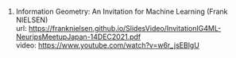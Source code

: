 1. Information Geometry: An Invitation for Machine Learning (Frank NIELSEN) <br> 
   url: https://franknielsen.github.io/SlidesVideo/InvitationIG4ML-NeuripsMeetupJapan-14DEC2021.pdf <br>
   video: https://www.youtube.com/watch?v=w6r_jsEBlgU
